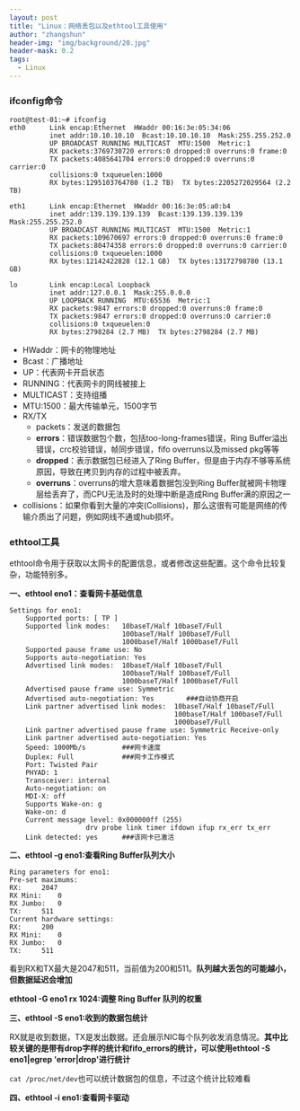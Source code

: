 ```yaml
---
layout: post
title: "Linux：网络丢包以及ethtool工具使用"
author: "zhangshun"
header-img: "img/background/20.jpg"
header-mask: 0.2
tags:
  - Linux
---
```


### ifconfig命令

```
root@test-01:~# ifconfig
eth0      Link encap:Ethernet  HWaddr 00:16:3e:05:34:06  
          inet addr:10.10.10.10  Bcast:10.10.10.10  Mask:255.255.252.0
          UP BROADCAST RUNNING MULTICAST  MTU:1500  Metric:1
          RX packets:3769730720 errors:0 dropped:0 overruns:0 frame:0
          TX packets:4085641704 errors:0 dropped:0 overruns:0 carrier:0
          collisions:0 txqueuelen:1000 
          RX bytes:1295103764780 (1.2 TB)  TX bytes:2205272029564 (2.2 TB)

eth1      Link encap:Ethernet  HWaddr 00:16:3e:05:a0:b4  
          inet addr:139.139.139.139  Bcast:139.139.139.139  Mask:255.255.252.0
          UP BROADCAST RUNNING MULTICAST  MTU:1500  Metric:1
          RX packets:109670697 errors:0 dropped:0 overruns:0 frame:0
          TX packets:80474358 errors:0 dropped:0 overruns:0 carrier:0
          collisions:0 txqueuelen:1000 
          RX bytes:12142422828 (12.1 GB)  TX bytes:13172798780 (13.1 GB)

lo        Link encap:Local Loopback  
          inet addr:127.0.0.1  Mask:255.0.0.0
          UP LOOPBACK RUNNING  MTU:65536  Metric:1
          RX packets:9847 errors:0 dropped:0 overruns:0 frame:0
          TX packets:9847 errors:0 dropped:0 overruns:0 carrier:0
          collisions:0 txqueuelen:0 
          RX bytes:2798284 (2.7 MB)  TX bytes:2798284 (2.7 MB)
```

- HWaddr：网卡的物理地址
- Bcast：广播地址
- UP：代表网卡开启状态
- RUNNING：代表网卡的网线被接上
- MULTICAST：支持组播
- MTU:1500：最大传输单元，1500字节
- RX/TX
  - packets：发送的数据包
  - **errors**：错误数据包个数，包括too-long-frames错误，Ring Buffer溢出错误，crc校验错误，帧同步错误，fifo overruns以及missed pkg等等
  - **dropped**：表示数据包已经进入了Ring Buffer，但是由于内存不够等系统原因，导致在拷贝到内存的过程中被丢弃。
  - **overruns**：overruns的增大意味着数据包没到Ring Buffer就被网卡物理层给丢弃了，而CPU无法及时的处理中断是造成Ring Buffer满的原因之一
- collisions：如果你看到大量的冲突(Collisions)，那么这很有可能是网络的传输介质出了问题，例如网线不通或hub损坏。


### ethtool工具

ethtool命令用于获取以太网卡的配置信息，或者修改这些配置。这个命令比较复杂，功能特别多。

**一、ethtool eno1：查看网卡基础信息**

```
Settings for eno1:
	Supported ports: [ TP ]
	Supported link modes:   10baseT/Half 10baseT/Full 
	                        100baseT/Half 100baseT/Full 
	                        1000baseT/Half 1000baseT/Full 
	Supported pause frame use: No
	Supports auto-negotiation: Yes
	Advertised link modes:  10baseT/Half 10baseT/Full 
	                        100baseT/Half 100baseT/Full 
	                        1000baseT/Half 1000baseT/Full 
	Advertised pause frame use: Symmetric
	Advertised auto-negotiation: Yes		###自动协商开启
	Link partner advertised link modes:  10baseT/Half 10baseT/Full 
	                                     100baseT/Half 100baseT/Full 
	                                     1000baseT/Full 
	Link partner advertised pause frame use: Symmetric Receive-only
	Link partner advertised auto-negotiation: Yes
	Speed: 1000Mb/s			###网卡速度
	Duplex: Full			###网卡工作模式
	Port: Twisted Pair
	PHYAD: 1
	Transceiver: internal
	Auto-negotiation: on
	MDI-X: off
	Supports Wake-on: g
	Wake-on: d
	Current message level: 0x000000ff (255)
			       drv probe link timer ifdown ifup rx_err tx_err
	Link detected: yes		###该网卡已激活
```

**二、ethtool -g eno1:查看Ring Buffer队列大小**

```
Ring parameters for eno1:
Pre-set maximums:
RX:		2047
RX Mini:	0
RX Jumbo:	0
TX:		511
Current hardware settings:
RX:		200
RX Mini:	0
RX Jumbo:	0
TX:		511
```
看到RX和TX最大是2047和511，当前值为200和511。**队列越大丢包的可能越小，但数据延迟会增加**

**ethtool -G eno1 rx 1024:调整 Ring Buffer 队列的权重**



**三、ethtool -S eno1:收到的数据包统计**

RX就是收到数据，TX是发出数据。还会展示NIC每个队列收发消息情况。**其中比较关键的是带有drop字样的统计和fifo_errors的统计，可以使用ethtool -S eno1|egrep 'error|drop'进行统计**

`cat /proc/net/dev`也可以统计数据包的信息，不过这个统计比较难看

**四、ethtool -i eno1:查看网卡驱动**
